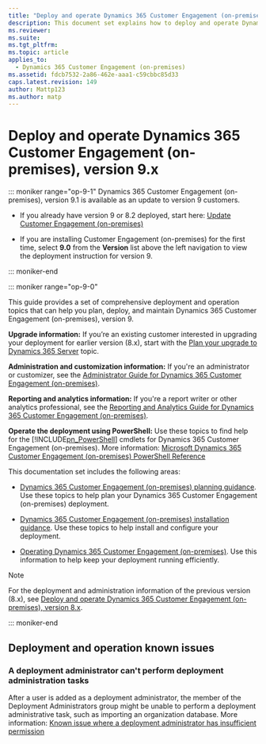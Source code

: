 ```yaml
---
title: "Deploy and operate Dynamics 365 Customer Engagement (on-premises) | Microsoft Docs"
description: This document set explains how to deploy and operate Dynamics 365 Customer Engagement (on-premises)
ms.reviewer: 
ms.suite: 
ms.tgt_pltfrm: 
ms.topic: article
applies_to: 
  - Dynamics 365 Customer Engagement (on-premises)
ms.assetid: fdcb7532-2a86-462e-aaa1-c59cbbc85d33
caps.latest.revision: 149
author: Mattp123
ms.author: matp
---
```

# Deploy and operate Dynamics 365 Customer Engagement (on-premises), version 9.x

::: moniker range="op-9-1"
Dynamics 365 Customer Engagement (on-premises), version 9.1 is available as an update to version 9 customers.

- If you already have version 9 or 8.2 deployed, start here: [Update Customer Engagement (on-premises)](/dynamics365/customerengagement/on-premises/deploy/update-to-v91?view=op-9-1&preserve-view=true)

- If you are installing Customer Engagement (on-premises) for the first time, select **9.0** from the **Version** list above the left navigation to view the deployment instruction for version 9.

::: moniker-end

::: moniker range="op-9-0"

This guide provides a set of comprehensive deployment and operation topics that can help you plan, deploy, and maintain Dynamics 365 Customer Engagement (on-premises), version 9.

**Upgrade information:** If you’re an existing customer interested in upgrading your deployment for earlier version (8.x), start with the [Plan your upgrade to Dynamics 365 Server](plan-your-upgrade-to-microsoft-dynamics-365-server.md) topic.  
  
 **Administration and customization information:**  If you're an administrator or customizer, see the [Administrator Guide for Dynamics 365 Customer Engagement (on-premises)](../admin/overview.md).  
  
 **Reporting and analytics information:** If you're a report writer or other analytics professional, see the [Reporting and Analytics Guide for Dynamics 365 Customer Engagement (on-premises)](../analytics/reporting-analytics-with-dynamics-365.md).  

**Operate the deployment using PowerShell:** Use these topics to find help for the [!INCLUDE[pn_PowerShell](../includes/pn-powershell.md)] cmdlets for Dynamics 365 Customer Engagement (on-premises). More information: [Microsoft Dynamics 365 Customer Engagement (on-premises) PowerShell Reference](/powershell/dynamics365/customer-engagement/overview?view=dynamics365ce-ps&preserve-view=true)
    
 This documentation set includes the following areas:  
  
-   [Dynamics 365 Customer Engagement (on-premises) planning guidance](planning-your-deployment-of-microsoft-dynamics-365.md). Use these topics to help plan your Dynamics 365 Customer Engagement (on-premises) deployment.  
  
-   [Dynamics 365 Customer Engagement (on-premises) installation guidance](installing-on-premises-dynamics-365.md). Use these topics to help install and configure your deployment.  

-   [Operating Dynamics 365 Customer Engagement (on-premises)](operating-microsoft-dynamics-365.md). Use this information to help keep your deployment running efficiently.

> [!NOTE]
> For the deployment and administration information of the previous version (8.x), see [Deploy and operate Dynamics 365 Customer Engagement (on-premises), version 8.x](/previous-versions/dynamicscrm-2016/deployment-administrators-guide/hh699811(v=crm.8)).

::: moniker-end  

## Deployment and operation known issues

### A deployment administrator can't perform deployment administration tasks

After a user is added as a deployment administrator, the member of the Deployment Administrators group might be unable to perform a deployment administrative task, such as importing an organization database. More information: [Known issue where a deployment administrator has insufficient permission](deployment-administrators.md#known-issue-where-a-deployment-administrator-has-insufficient-permission)
